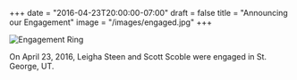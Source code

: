 +++
date = "2016-04-23T20:00:00-07:00"
draft = false
title = "Announcing our Engagement"
image = "/images/engaged.jpg"
+++

![Engagement Ring](/images/ring.jpg)

On April 23, 2016, Leigha Steen and Scott Scoble were engaged in St. George, UT.
